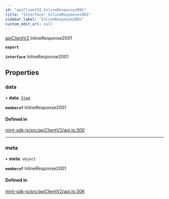 ```yaml
---
id: "apiClientV2.InlineResponse2001"
title: "Interface: InlineResponse2001"
sidebar_label: "InlineResponse2001"
custom_edit_url: null
---
```


[apiClientV2](../modules/apiClientV2).InlineResponse2001

**`export`**

**`interface`** InlineResponse2001

## Properties

### data

• **data**: [`Item`](apiClientV2.Item)

**`memberof`** InlineResponse2001

#### Defined in

[mint-sdk-js/src/apiClientV2/api.ts:300](https://github.com/KyuzanInc/mint-sdk-js/blob/d2ac52e/src/apiClientV2/api.ts#L300)

___

### meta

• **meta**: `object`

**`memberof`** InlineResponse2001

#### Defined in

[mint-sdk-js/src/apiClientV2/api.ts:306](https://github.com/KyuzanInc/mint-sdk-js/blob/d2ac52e/src/apiClientV2/api.ts#L306)
